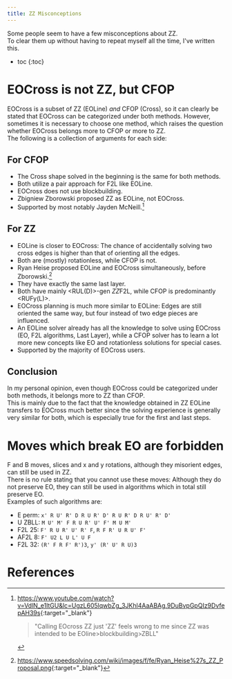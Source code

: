 ```yaml
---
title: ZZ Misconceptions
---
```

Some people seem to have a few misconceptions about ZZ.  
To clear them up without having to repeat myself all the time, I've written this.

* toc
{:toc}

# EOCross is not ZZ, but CFOP
EOCross is a subset of ZZ (EOLine) *and* CFOP (Cross), so it can clearly be stated that EOCross can be categorized under both methods.
However, sometimes it is necessary to choose one method, which raises the question whether EOCross belongs more to CFOP or more to ZZ.  
The following is a collection of arguments for each side:

## For CFOP
- The Cross shape solved in the beginning is the same for both methods.
- Both utilize a pair approach for F2L like EOLine.
- EOCross does not use blockbuilding.
- Zbigniew Zborowski proposed ZZ as EOLine, not EOCross.
- Supported by most notably Jayden McNeill.[^1]

## For ZZ
- EOLine is closer to EOCross: The chance of accidentally solving two cross edges is higher than that of orienting all the edges.
- Both are (mostly) rotationless, while CFOP is not.
- Ryan Heise proposed EOLine and EOCross simultaneously, before Zborowski.[^2]
- They have exactly the same last layer.
- Both have mainly <RUL(D)>-gen *ZZ*F2L, while CFOP is predominantly <RUFy(L)>.
- EOCross planning is much more similar to EOLine:
  Edges are still oriented the same way, but four instead of two edge pieces are influenced.
- An EOLine solver already has all the knowledge to solve using EOCross (EO, F2L algorithms, Last Layer),
  while a CFOP solver has to learn a lot more new concepts like EO and rotationless solutions for special cases.
- Supported by the majority of EOCross users.

## Conclusion
In my personal opinion, even though EOCross could be categorized under both methods, it belongs more to ZZ than CFOP.  
This is mainly due to the fact that the knowledge obtained in ZZ EOLine transfers to EOCross much better
since the solving experience is generally very similar for both, which is especially true for the first and last steps.

# Moves which break EO are forbidden
F and B moves, slices and x and y rotations, although they misorient edges, can still be used in ZZ.  
There is no rule stating that you cannot use these moves:
Although they do not preserve EO, they can still be used in algorithms which in total still preserve EO.  
Examples of such algorithms are:
- E perm: `x' R U' R' D R U R' D' R U R' D R U' R' D'`
- U ZBLL: `M U' M' F R U R' U' F' M U M'`
- F2L 25: `F' R U R' U' R' F`, `R F R' U R U' F'`
- AF2L 8: `F' U2 L U L' U F`
- F2L 32: `(R' F R F' R')3`, `y' (R' U' R U)3`

# References
[^1]: <https://www.youtube.com/watch?v=VdlN_e1ltGU&lc=UgzL605lqwbZg_3JKhl4AaABAg.9DuBvpGpQIz9DvfepAH39s>{:target="_blank"}
      > "Calling EOcross ZZ just 'ZZ' feels wrong to me since ZZ was intended to be EOline>blockbuilding>ZBLL"

[^2]: <https://www.speedsolving.com/wiki/images/f/fe/Ryan_Heise%27s_ZZ_Proposal.png>{:target="_blank"}